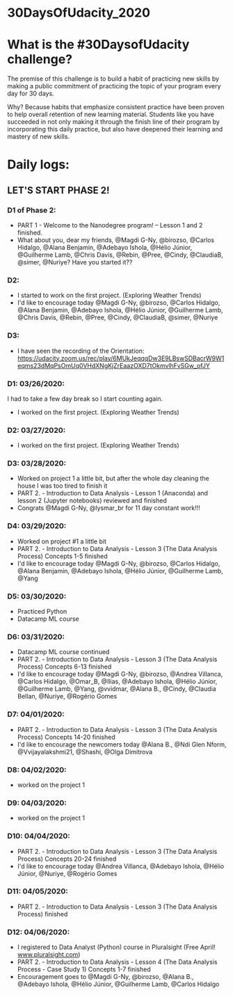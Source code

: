 # 30DaysOfUdacity_2020

# What is the #30DaysofUdacity challenge?
The premise of this challenge is to build a habit of practicing new skills by making a public commitment of practicing the topic of your program every day for 30 days. 

Why? Because habits that emphasize consistent practice have been proven to help overall retention of new learning material. Students like you have succeeded in not only making it through the finish line of their program by incorporating this daily practice, but also have deepened their learning and mastery of new skills. 

# Daily logs:
## LET'S START PHASE 2!
### D1 of Phase 2:
- PART 1 - Welcome to the Nanodegree program! – Lesson 1 and 2 finished.
- What about you, dear my friends, @Magdi G-Ny, @birozso, @Carlos Hidalgo, @Alana Benjamin, @Adebayo Ishola, @Hélio Júnior, @Guilherme Lamb, @Chris Davis, @Rebin, @Pree, @Cindy, @ClaudiaB, @simer, @Nuriye?
Have you started it??

### D2: 
- I started to work on the first project. (Exploring Weather Trends) 
- I'd like to encourage today  @Magdi G-Ny, @birozso, @Carlos Hidalgo, @Alana Benjamin, @Adebayo Ishola, @Hélio Júnior, @Guilherme Lamb, @Chris Davis, @Rebin, @Pree, @Cindy, @ClaudiaB, @simer, @Nuriye

### D3: 
- I have seen the recording of the Orientation: https://udacity.zoom.us/rec/play/6MUkJeqqqDw3E9LBswSDBacrW9W1eqms23dMqPsOmUq0VHdXNgKjZrEaazOXD7tOkmvlhFvSGw_ofJY

### D1: 03/26/2020:
I had to take a few day break so I start counting again.
- I worked on the first project. (Exploring Weather Trends) 

### D2: 03/27/2020:
- I worked on the first project. (Exploring Weather Trends) 

### D3: 03/28/2020:
- Worked on project 1 a little bit, but after the whole day cleaning the house I was too tired to finish it
- PART 2. - Introduction to Data Analysis - Lesson 1 (Anaconda) and lesson 2 (Jupyter notebooks) reviewed and finished
- Congrats @Magdi G-Ny, @lysmar_br for 11 day constant work!!!

### D4: 03/29/2020:
- Worked on project #1 a little bit
- PART 2. - Introduction to Data Analysis - Lesson 3 (The Data Analysis Process) Concepts 1-5 finished
- I'd like to encourage today  @Magdi G-Ny, @birozso, @Carlos Hidalgo, @Alana Benjamin, @Adebayo Ishola, @Hélio Júnior, @Guilherme Lamb, @Yang

### D5: 03/30/2020:
- Practiced Python
- Datacamp ML course

### D6: 03/31/2020:
- Datacamp ML course continued
- PART 2. - Introduction to Data Analysis - Lesson 3 (The Data Analysis Process) Concepts 6-13 finished
- I'd like to encourage today  @Magdi G-Ny, @birozso, @Andrea Villanca, @Carlos Hidalgo, @Omar_B, @Ilias, @Adebayo Ishola, @Hélio Júnior, @Guilherme Lamb, @Yang, @vvidmar, @Alana B., @Cindy, @Claudia Bellan, @Nuriye, @Rogério Gomes

### D7: 04/01/2020:
- PART 2. - Introduction to Data Analysis - Lesson 3 (The Data Analysis Process) Concepts 14-20 finished
- I'd like to encourage the newcomers today @Alana B., @Ndi Glen Nform, @Vvijayalakshmi21, @Shashi, @Olga Dimitrova 

### D8: 04/02/2020:
- worked on the project 1

### D9: 04/03/2020:
- worked on the project 1

### D10: 04/04/2020:
- PART 2. - Introduction to Data Analysis - Lesson 3 (The Data Analysis Process) Concepts 20-24 finished
- I'd like to encourage today @Andrea Villanca, @Adebayo Ishola, @Hélio Júnior, @Nuriye, @Rogério Gomes

### D11: 04/05/2020:
- PART 2. - Introduction to Data Analysis - Lesson 3 (The Data Analysis Process) finished

### D12: 04/06/2020:
- I registered to Data Analyst (Python) course in Pluralsight (Free April! www.pluralsight.com)
- PART 2. - Introduction to Data Analysis - Lesson 4 (The Data Analysis Process - Case Study 1) 
Concepts 1-7 finished
- Encouragement goes to @Magdi G-Ny, @birozso, @Alana B., @Adebayo Ishola, @Hélio Júnior, @Guilherme Lamb, @Carlos Hidalgo